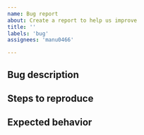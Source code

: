```yaml
---
name: Bug report
about: Create a report to help us improve
title: ''
labels: 'bug'
assignees: 'manu0466'

---
```

<!-- < < < < < < < < < < < < < < < < < < < < < < < < < < < < < < < < < ☺ 
v                            ✰  Thanks for opening an issue! ✰    
v    Before smashing the submit button please review the template.
v    Please also ensure that this is not a duplicate issue :)  
☺ > > > > > > > > > > > > > > > > > > > > > > > > > > > > > > > > >  --> 

## Bug description
<!-- A clear and concise description of what the bug is. -->

## Steps to reproduce
<!-- Steps to reproduce the bug --> 

## Expected behavior
<!-- A clear and concise description of what you expected to happen. -->
